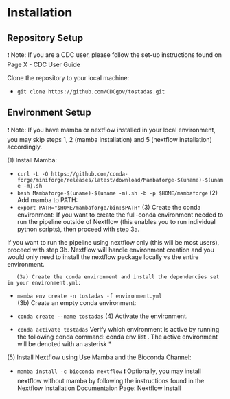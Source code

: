 # Installation

## Repository Setup
❗ Note: If you are a CDC user, please follow the set-up instructions found on Page X - CDC User Guide

Clone the repository to your local machine:

* `git clone https://github.com/CDCgov/tostadas.git`
## Environment Setup
❗ Note: If you have mamba or nextflow installed in your local environment, you may skip steps 1, 2 (mamba installation) and 5 (nextflow installation) accordingly.

(1) Install Mamba:
* `curl -L -O https://github.com/conda-forge/miniforge/releases/latest/download/Mambaforge-$(uname)-$(uname -m).sh`
* `bash Mambaforge-$(uname)-$(uname -m).sh -b -p $HOME/mambaforge`
(2) Add mamba to PATH:
* `export PATH="$HOME/mambaforge/bin:$PATH"`
(3) Create the conda environment:
If you want to create the full-conda environment needed to run the pipeline outside of Nextflow (this enables you to run individual python scripts), then proceed with step 3a.

If you want to run the pipeline using nextflow only (this will be most users), proceed with step 3b. Nextflow will handle environment creation and you would only need to install the nextflow package locally vs the entire environment.

       (3a) Create the conda environment and install the dependencies set in your environment.yml:

* `mamba env create -n tostadas -f environment.yml`   
       (3b) Create an empty conda environment:

* `conda create --name tostadas`
(4) Activate the environment.
* `conda activate tostadas`
Verify which environment is active by running the following conda command: conda env list . The active environment will be denoted with an asterisk *

(5) Install Nextflow using Use Mamba and the Bioconda Channel:
* `mamba install -c bioconda nextflow`
❗ Optionally, you may install nextflow without mamba by following the instructions found in the Nextflow Installation Documentaion Page: Nextflow Install
